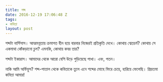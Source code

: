 ```yaml
---
title: শব্দ
date: 2016-12-19 17:06:48 Z
tags:
- কবিতা
layout: post
---
```


শব্দটা নার্সিসাস। আত্মমগ্নতায় ক্রমাগত হীন হয়ে বারবার নিজেরই প্রতিকৃতি দেখে। কোথায় শ্বেতচর্ম? কোথায় সে একমাথা কোঁকড়ানো চুল? এমনকি, কোথায় কবর তার?

শব্দটা ইকারাস। আমাদের থেকে আরো বেশি উড়ে পুড়িয়েছে পাখা। এবং, পতন।

নাকি আমি অর্ফিয়ুস? শব্দ-পাতাল থেকে কবিতাকে তুলে এনে শব্দের মোহে ফিরে চেয়ে, হারিয়ে ফেলেছি। প্রিয়তমা কবিতা আমার!